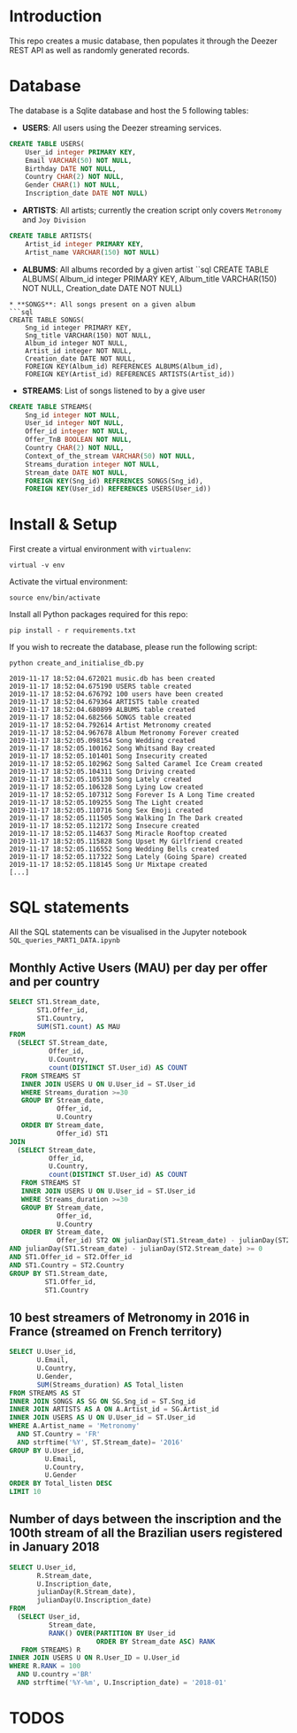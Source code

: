 # Introduction
This repo creates a music database, then populates it through the Deezer REST API as well as randomly generated records.

# Database
The database is a Sqlite database and host the 5 following tables:
* **USERS**: All users using the Deezer streaming services.
```sql
CREATE TABLE USERS(
    User_id integer PRIMARY KEY,
    Email VARCHAR(50) NOT NULL,
    Birthday DATE NOT NULL,
    Country CHAR(2) NOT NULL,
    Gender CHAR(1) NOT NULL,
    Inscription_date DATE NOT NULL)
```
* **ARTISTS**: All artists; currently the creation script only covers `Metronomy` and `Joy Division`
```sql
CREATE TABLE ARTISTS(
    Artist_id integer PRIMARY KEY,
    Artist_name VARCHAR(150) NOT NULL)
 ```
* **ALBUMS**: All albums recorded by a given artist
``sql
CREATE TABLE ALBUMS(
    Album_id integer PRIMARY KEY,
    Album_title VARCHAR(150) NOT NULL,
    Creation_date DATE NOT NULL)
```
* **SONGS**: All songs present on a given album
```sql
CREATE TABLE SONGS(
    Sng_id integer PRIMARY KEY,
    Sng_title VARCHAR(150) NOT NULL,
    Album_id integer NOT NULL,
    Artist_id integer NOT NULL,
    Creation_date DATE NOT NULL,
    FOREIGN KEY(Album_id) REFERENCES ALBUMS(Album_id),
    FOREIGN KEY(Artist_id) REFERENCES ARTISTS(Artist_id))
 ```
* **STREAMS**: List of songs listened to by a give user
```sql
CREATE TABLE STREAMS(
    Sng_id integer NOT NULL,
    User_id integer NOT NULL,
    Offer_id integer NOT NULL,
    Offer_TnB BOOLEAN NOT NULL,
    Country CHAR(2) NOT NULL,
    Context_of_the_stream VARCHAR(50) NOT NULL,
    Streams_duration integer NOT NULL,
    Stream_date DATE NOT NULL,
    FOREIGN KEY(Sng_id) REFERENCES SONGS(Sng_id),
    FOREIGN KEY(User_id) REFERENCES USERS(User_id))
```

# Install & Setup
First create a virtual environment with `virtualenv`:
```shell
virtual -v env
```
Activate the virtual environment:
```shell
source env/bin/activate
```
Install all Python packages required for this repo:
```shell
pip install - r requirements.txt
```
If you wish to recreate the database, please run the following script:
```shell
python create_and_initialise_db.py

2019-11-17 18:52:04.672021 music.db has been created
2019-11-17 18:52:04.675190 USERS table created
2019-11-17 18:52:04.676792 100 users have been created
2019-11-17 18:52:04.679364 ARTISTS table created
2019-11-17 18:52:04.680899 ALBUMS table created
2019-11-17 18:52:04.682566 SONGS table created
2019-11-17 18:52:04.792614 Artist Metronomy created
2019-11-17 18:52:04.967678 Album Metronomy Forever created
2019-11-17 18:52:05.098154 Song Wedding created
2019-11-17 18:52:05.100162 Song Whitsand Bay created
2019-11-17 18:52:05.101401 Song Insecurity created
2019-11-17 18:52:05.102962 Song Salted Caramel Ice Cream created
2019-11-17 18:52:05.104311 Song Driving created
2019-11-17 18:52:05.105130 Song Lately created
2019-11-17 18:52:05.106328 Song Lying Low created
2019-11-17 18:52:05.107312 Song Forever Is A Long Time created
2019-11-17 18:52:05.109255 Song The Light created
2019-11-17 18:52:05.110716 Song Sex Emoji created
2019-11-17 18:52:05.111505 Song Walking In The Dark created
2019-11-17 18:52:05.112172 Song Insecure created
2019-11-17 18:52:05.114637 Song Miracle Rooftop created
2019-11-17 18:52:05.115828 Song Upset My Girlfriend created
2019-11-17 18:52:05.116552 Song Wedding Bells created
2019-11-17 18:52:05.117322 Song Lately (Going Spare) created
2019-11-17 18:52:05.118145 Song Ur Mixtape created
[...]
```
# SQL statements
All the SQL statements can be visualised in the Jupyter notebook `SQL_queries_PART1_DATA.ipynb`
## Monthly Active Users (MAU) per day per offer and per country
```sql
SELECT ST1.Stream_date,
       ST1.Offer_id,
       ST1.Country,
       SUM(ST1.count) AS MAU
FROM
  (SELECT ST.Stream_date,
          Offer_id,
          U.Country,
          count(DISTINCT ST.User_id) AS COUNT
   FROM STREAMS ST
   INNER JOIN USERS U ON U.User_id = ST.User_id
   WHERE Streams_duration >=30
   GROUP BY Stream_date,
            Offer_id,
            U.Country
   ORDER BY Stream_date,
            Offer_id) ST1
JOIN
  (SELECT Stream_date,
          Offer_id,
          U.Country,
          count(DISTINCT ST.User_id) AS COUNT
   FROM STREAMS ST
   INNER JOIN USERS U ON U.User_id = ST.User_id
   WHERE Streams_duration >=30
   GROUP BY Stream_date,
            Offer_id,
            U.Country
   ORDER BY Stream_date,
            Offer_id) ST2 ON julianDay(ST1.Stream_date) - julianDay(ST2.Stream_date) < 30
AND julianDay(ST1.Stream_date) - julianDay(ST2.Stream_date) >= 0
AND ST1.Offer_id = ST2.Offer_id
AND ST1.Country = ST2.Country
GROUP BY ST1.Stream_date,
         ST1.Offer_id,
         ST1.Country
```
## 10 best streamers of Metronomy in 2016 in France (streamed on French territory)
```sql
SELECT U.User_id,
       U.Email,
       U.Country,
       U.Gender,
       SUM(Streams_duration) AS Total_listen
FROM STREAMS AS ST
INNER JOIN SONGS AS SG ON SG.Sng_id = ST.Sng_id
INNER JOIN ARTISTS AS A ON A.Artist_id = SG.Artist_id
INNER JOIN USERS AS U ON U.User_id = ST.User_id
WHERE A.Artist_name = 'Metronomy'
  AND ST.Country = 'FR'
  AND strftime('%Y', ST.Stream_date)= '2016'
GROUP BY U.User_id,
         U.Email,
         U.Country,
         U.Gender
ORDER BY Total_listen DESC
LIMIT 10
```
## Number of days between the inscription and the 100th stream of all the Brazilian users registered in January 2018
```sql
SELECT U.User_id,
       R.Stream_date,
       U.Inscription_date,
       julianDay(R.Stream_date),
       julianDay(U.Inscription_date)
FROM
  (SELECT User_id,
          Stream_date,
          RANK() OVER(PARTITION BY User_id
                      ORDER BY Stream_date ASC) RANK
   FROM STREAMS) R
INNER JOIN USERS U ON R.User_ID = U.User_id
WHERE R.RANK = 100
  AND U.country ='BR'
  AND strftime('%Y-%m', U.Inscription_date) = '2018-01'
```
# TODOS
